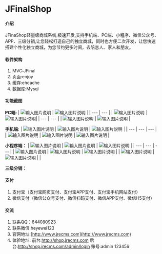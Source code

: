 # JFinalShop 

#### 介绍
JFinaShop轻量级商城系统,极速开发,支持手机端、PC端、小程序、微信公众号、APP、三级分销,让您轻松打造自己的独立商城，同时也方便二次开发，让您快速搭建个性化独立商城，为您节约更多时间，去陪恋人、家人和朋友。

#### 软件架构
1. MVC:JFinal
2. 页面:enjoy
3. 缓存:ehcache
4. 数据库:Mysql

#### 功能截图

 **PC端:** 
|  ![输入图片说明](https://gitee.com/uploads/images/2018/0329/112459_63640c64_623319.png "091fb920ee72bb79705cb32173cfb924.png")   |   ![输入图片说明](https://images.gitee.com/uploads/images/2020/0420/141127_14d2898a_623319.png "屏幕截图.png")  |
| --- | --- |
|  ![输入图片说明](https://images.gitee.com/uploads/images/2020/0420/141144_c0c89373_623319.png "屏幕截图.png")   |     ![输入图片说明](https://images.gitee.com/uploads/images/2020/0420/141205_be5fe0e2_623319.png "屏幕截图.png")|
| --- | --- |
|   ![输入图片说明](https://images.gitee.com/uploads/images/2020/0420/141248_8ca2401f_623319.png "屏幕截图.png")  |   ![输入图片说明](https://images.gitee.com/uploads/images/2020/0420/141304_f4023892_623319.png "屏幕截图.png")  |

 **手机端:** 
|   ![输入图片说明](https://images.gitee.com/uploads/images/2020/0420/141711_03acb60c_623319.png "屏幕截图.png")  |   ![输入图片说明](https://images.gitee.com/uploads/images/2020/0420/141730_528fc209_623319.png "屏幕截图.png")  |    ![输入图片说明](https://images.gitee.com/uploads/images/2020/0420/141741_9e1b0eb6_623319.png "屏幕截图.png") |
| --- | --- | --- |
|  ![输入图片说明](https://images.gitee.com/uploads/images/2020/0420/141812_75652e24_623319.png "屏幕截图.png")   |   ![输入图片说明](https://images.gitee.com/uploads/images/2020/0420/141825_042bc646_623319.png "屏幕截图.png")  |    ![输入图片说明](https://images.gitee.com/uploads/images/2020/0420/141843_17e1e60a_623319.png "屏幕截图.png") |

 **小程序端：** 
|  ![输入图片说明](https://images.gitee.com/uploads/images/2019/0326/165424_50c58c2e_623319.jpeg "屏幕截图.png")   |   ![输入图片说明]( https://images.gitee.com/uploads/images/2019/0326/165440_93809373_623319.jpeg"屏幕截图.png")  |    ![输入图片说明]( https://images.gitee.com/uploads/images/2019/0326/165440_93809373_623319.jpeg"屏幕截图.png") |
| --- | --- | --- |
|   ![输入图片说明]( https://images.gitee.com/uploads/images/2019/0326/165449_d0c33fcf_623319.jpeg"屏幕截图.png")  |    ![输入图片说明]( https://images.gitee.com/uploads/images/2019/0326/165503_bddcb65a_623319.jpeg "屏幕截图.png") |   ![输入图片说明](https://images.gitee.com/uploads/images/2019/0326/165513_d51d2ad9_623319.jpeg "屏幕截图.png")  |
|  ![输入图片说明](https://images.gitee.com/uploads/images/2019/0326/165524_e9acaf5b_623319.jpeg "屏幕截图.png")   |   ![输入图片说明]( https://images.gitee.com/uploads/images/2019/0326/165534_1e25debe_623319.jpeg "屏幕截图.png")  |   |

 **三级分销：** 


#### 支付

1. 支付宝（支付宝网页支付、支付宝APP支付、支付宝手机网站支付）
2. 微信支付（微信公众号支付、微信扫码支付、微信APP支付、微信H5支付）

#### 交流

1. 联系QQ：644080923
2. 联系微信:heyewei123
2. 官网地址:[http://www.jrecms.com](http://www.jrecms.com)
3. 体验地址: 前台:http://shop.jrecms.com   后台:http://shop.jrecms.com/admin/login 账号:admin 123456